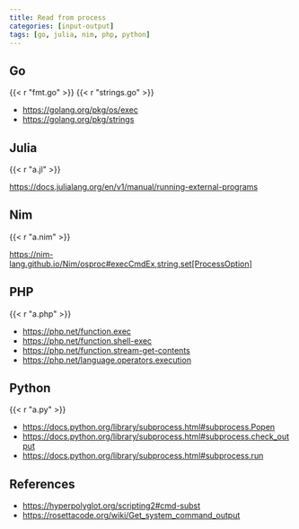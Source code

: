 ```yaml
---
title: Read from process
categories: [input-output]
tags: [go, julia, nim, php, python]
---
```


## Go

{{< r "fmt.go" >}}
{{< r "strings.go" >}}

- <https://golang.org/pkg/os/exec>
- <https://golang.org/pkg/strings>

## Julia

{{< r "a.jl" >}}

<https://docs.julialang.org/en/v1/manual/running-external-programs>

## Nim

{{< r "a.nim" >}}

<https://nim-lang.github.io/Nim/osproc#execCmdEx,string,set[ProcessOption]>

## PHP

{{< r "a.php" >}}

- <https://php.net/function.exec>
- <https://php.net/function.shell-exec>
- <https://php.net/function.stream-get-contents>
- <https://php.net/language.operators.execution>

## Python

{{< r "a.py" >}}

- <https://docs.python.org/library/subprocess.html#subprocess.Popen>
- <https://docs.python.org/library/subprocess.html#subprocess.check_output>
- <https://docs.python.org/library/subprocess.html#subprocess.run>

## References

- <https://hyperpolyglot.org/scripting2#cmd-subst>
- <https://rosettacode.org/wiki/Get_system_command_output>
